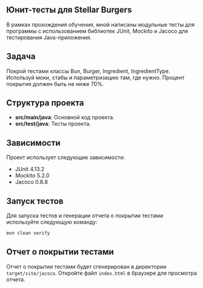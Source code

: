 ## Юнит-тесты для Stellar Burgers
В рамках прохождения обучения, мной написаны модульные тесты 
для программы с использованием библиотек JUnit, Mockito и Jacoco для тестирования Java-приложения.

## Задача

Покрой тестами классы Bun, Burger, Ingredient, IngredientType. Используй моки, стабы и параметризацию там, где нужно.
Процент покрытия должен быть не ниже 70%.

## Структура проекта

- **src/main/java**: Основной код проекта.
- **src/test/java**: Тесты проекта.

## Зависимости

Проект использует следующие зависимости:

- JUnit 4.13.2
- Mockito 5.2.0
- Jacoco 0.8.8

## Запуск тестов

Для запуска тестов и генерации отчета о покрытии тестами используйте следующую команду:

```bash
mvn clean verify
```

## Отчет о покрытии тестами

Отчет о покрытии тестами будет сгенерирован в директории `target/site/jacoco`. 
Откройте файл `index.html` в браузере для просмотра отчета.